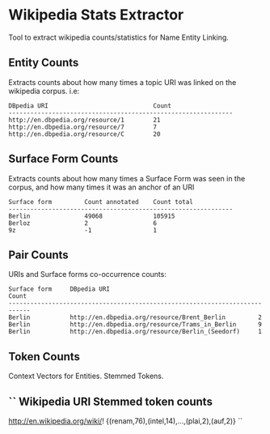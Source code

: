 # Wikipedia Stats Extractor

Tool to extract wikipedia counts/statistics for Name Entity Linking.

## Entity Counts

Extracts counts about how many times a topic URI was linked on the wikipedia corpus.
i.e:

```
DBpedia URI                             Count
--------------------------------------------------------------
http://en.dbpedia.org/resource/1        21
http://en.dbpedia.org/resource/7        7
http://en.dbpedia.org/resource/C        20
```

## Surface Form Counts

Extracts counts about how many times a Surface Form was seen in the corpus, and how many times it was an anchor of an URI

```
Surface form         Count annotated    Count total
--------------------------------------------------------------
Berlin               49068              105915
Berloz               2                  6
9z                   -1                 1
```


## Pair Counts

URIs and Surface forms co-occurrence counts:

```
Surface form     DBpedia URI                                         Count
----------------------------------------------------------------------------
Berlin           http://en.dbpedia.org/resource/Brent_Berlin         2
Berlin           http://en.dbpedia.org/resource/Trams_in_Berlin      9
Berlin           http://en.dbpedia.org/resource/Berlin_(Seedorf)     1
```

## Token Counts

Context Vectors for Entities. Stemmed Tokens.

``
Wikipedia URI                   Stemmed token counts
----------------------------------------------------------------------------
http://en.wikipedia.org/wiki/!  {(renam,76),(intel,14),...,(plai,2),(auf,2)}
``
